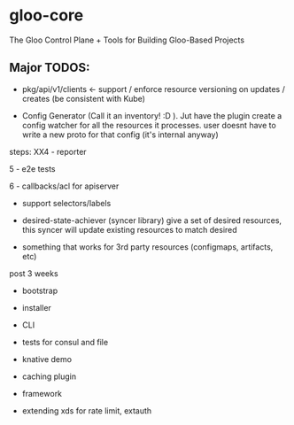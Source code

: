 # gloo-core
The Gloo Control Plane + Tools for Building Gloo-Based Projects

## Major TODOS:

* pkg/api/v1/clients <- support / enforce resource versioning on updates / creates (be consistent with Kube)

* Config Generator (Call it an inventory! :D ). Jut have the plugin
create a config watcher for all the resources it processes. user doesnt have to write
a new proto for that config (it's internal anyway)


steps:
XX4 - reporter
 
5 - e2e tests

6 - callbacks/acl for apiserver

 - support selectors/labels

- desired-state-achiever (syncer library)
give a set of desired resources, this syncer will update existing resources to match desired

- something that works for 3rd party resources (configmaps, artifacts, etc)
 
 post 3 weeks
- bootstrap
- installer
- CLI
- tests for consul and file


- knative demo
- caching plugin
- framework
- extending xds for rate limit, extauth